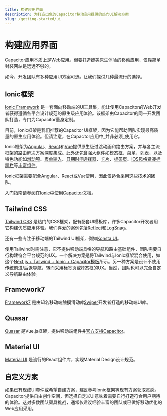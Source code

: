 ```yaml
---
title: 构建应用界面
description: 为打造出色的Capacitor移动应用提供的热门UI解决方案
slug: /getting-started/ui
---
```


# 构建应用界面

Capacitor应用本质上是Web应用。但要打造媲美原生体验的移动应用，仅靠简单封装网站是远远不够的。

如今，开发团队有多种应用UI方案可选。让我们探讨几种最流行的选择。

## Ionic框架

[Ionic Framework](https://ionicframework.com/) 是一套面向移动端的UI工具集，能让使用Capacitor的Web开发者获得遵循各平台设计规范的原生级应用体验。该框架由Capacitor的同一开发团队打造，专门为Capacitor量身定制。

目前，Ionic框架是我们推荐的Capacitor UI框架，因为它能帮助团队实现最高质量的原生应用体验。但请注意，在Capacitor应用中_并非必须_使用它。

Ionic框架为[Angular](https://ionicframework.com/docs/angular/navigation)、[React](https://ionicframework.com/docs/react/navigation)和[Vue](https://ionicframework.com/docs/vue/navigation)提供原生级过渡动画和路由方案，并与各主流框架的路由解决方案深度集成。此外还包含强大组件如[模态框](https://ionicframework.com/docs/api/modal)、[菜单](https://ionicframework.com/docs/api/menu)、[列表](https://ionicframework.com/docs/api/list)，以及特色功能如[滑动项](https://ionicframework.com/docs/api/item-sliding)、[表单输入](https://ionicframework.com/docs/api/input)、[日期时间选择器](https://ionicframework.com/docs/api/datetime)、[卡片](https://ionicframework.com/docs/api/card)、[标签页](https://ionicframework.com/docs/api/tabs)、[iOS风格紧凑标题栏](https://ionicframework.com/docs/api/header#condensed-header)等[丰富组件](https://ionicframework.com/docs/components)。

Ionic框架需要配合Angular、React或Vue使用，因此仅适合采用这些技术的团队。

入门指南请参阅[在Ionic中使用Capacitor](./with-ionic)文档。

## Tailwind CSS

[Tailwind CSS](https://tailwindcss.com/) 是热门的CSS框架，配有配套UI模板库，许多Capacitor开发者用它构建优质应用体验。我们喜爱的案例包括[Reflect](https://reflect.app/)和[LogSnag](https://twitter.com/ImSh4yy/status/1615080429417103366?s=20&t=bmVrAb9PNFY6AQPNXwMFYA)。

还有一些专注于移动端的Tailwind UI框架，例如[Konsta UI](https://konstaui.com/)。

使用Tailwind时需注意，它不提供移动端风格的导航和路由基础组件，团队需要自行构建符合平台规范的UX。一个解决方案是将Tailwind与Ionic框架混合使用，如这个[Next.js + Tailwind + Ionic + Capacitor模板](https://github.com/mlynch/nextjs-tailwind-ionic-capacitor-starter)所示。另一种方案是设计不使用传统前进/后退导航，转而采用标签页或模态框的UX。当然，团队也可以完全自定义导航路由体验。

## Framework7

[Framework7](https://framework7.io/) 是由知名移动端触摸滑动库[Swiper](https://swiperjs.com/)开发者打造的移动端UI库。

## Quasar

[Quasar](https://quasar.dev/) 是Vue.js框架，提供移动端组件并[官方支持Capacitor](https://quasar.dev/quasar-cli-vite/developing-capacitor-apps/introduction#introduction)。

## Material UI

[Material UI](https://mui.com/) 是流行的React组件库，实现Material Design设计规范。

## 自定义方案

如果已有现成UI套件或希望自建方案，建议参考Ionic框架等现有方案获取灵感。Capacitor提供自由创作空间，但选择自定义UI意味着需要自行打造符合用户期待的体验。这对多数团队颇具挑战，通常仅建议经验丰富的团队或已做好移动优化的Web应用采用。